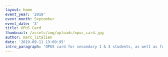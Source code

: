 ```yaml
---
layout: home
event_year: '2019'
event_month: September
event_date: '3'
title: OPUS Card
thumbnail: /assets/img/uploads/opus_card.jpg
author: marc_litalien
date: '2019-09-11 13:09:95'
intro_paragraph: 'OPUS card for secondary 1 & 3 students, as well as for the new students'
---
```


